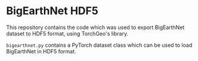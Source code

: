 # BigEarthNet HDF5
This repository contains the code which was used to export BigEarthNet dataset to HDF5 format, using TorchGeo's library.

`bigearthnet.py` contains a PyTorch dataset class which can be used to load BigEarthNet in HDF5 format.
